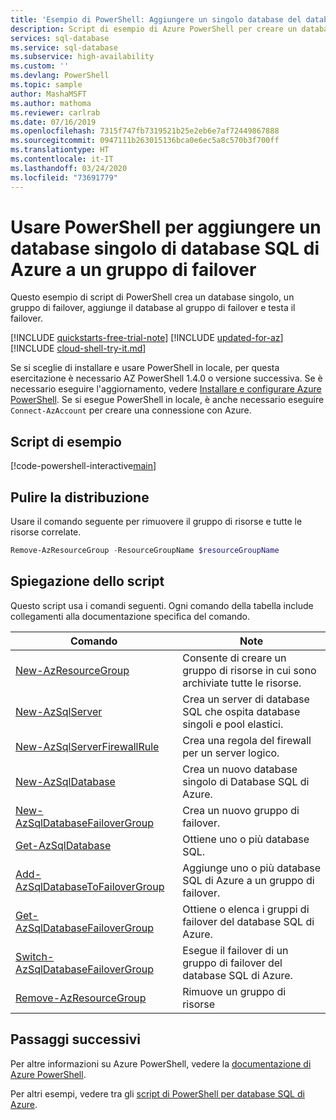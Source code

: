 ```yaml
---
title: 'Esempio di PowerShell: Aggiungere un singolo database del database SQL di Azure a un gruppo di failover'
description: Script di esempio di Azure PowerShell per creare un database singolo di database SQL di Azure, aggiungerlo a un gruppo di failover e testare il failover.
services: sql-database
ms.service: sql-database
ms.subservice: high-availability
ms.custom: ''
ms.devlang: PowerShell
ms.topic: sample
author: MashaMSFT
ms.author: mathoma
ms.reviewer: carlrab
ms.date: 07/16/2019
ms.openlocfilehash: 7315f747fb7319521b25e2eb6e7af72449867888
ms.sourcegitcommit: 0947111b263015136bca0e6ec5a8c570b3f700ff
ms.translationtype: HT
ms.contentlocale: it-IT
ms.lasthandoff: 03/24/2020
ms.locfileid: "73691779"
---
```

# <a name="use-powershell-to-add-an-azure-sql-database-single-database-to-a-failover-group"></a>Usare PowerShell per aggiungere un database singolo di database SQL di Azure a un gruppo di failover 

Questo esempio di script di PowerShell crea un database singolo, un gruppo di failover, aggiunge il database al gruppo di failover e testa il failover. 

[!INCLUDE [quickstarts-free-trial-note](../../../includes/quickstarts-free-trial-note.md)]
[!INCLUDE [updated-for-az](../../../includes/updated-for-az.md)]
[!INCLUDE [cloud-shell-try-it.md](../../../includes/cloud-shell-try-it.md)]

Se si sceglie di installare e usare PowerShell in locale, per questa esercitazione è necessario AZ PowerShell 1.4.0 o versione successiva. Se è necessario eseguire l'aggiornamento, vedere [Installare e configurare Azure PowerShell](/powershell/azure/install-az-ps). Se si esegue PowerShell in locale, è anche necessario eseguire `Connect-AzAccount` per creare una connessione con Azure.

## <a name="sample-scripts"></a>Script di esempio

[!code-powershell-interactive[main](../../../powershell_scripts/sql-database/failover-groups/add-single-db-to-failover-group-az-ps.ps1 "Add single database to a failover group")]

## <a name="clean-up-deployment"></a>Pulire la distribuzione

Usare il comando seguente per rimuovere il gruppo di risorse e tutte le risorse correlate.

```powershell
Remove-AzResourceGroup -ResourceGroupName $resourceGroupName
```

## <a name="script-explanation"></a>Spiegazione dello script

Questo script usa i comandi seguenti. Ogni comando della tabella include collegamenti alla documentazione specifica del comando.

| Comando | Note |
|---|---|
| [New-AzResourceGroup](/powershell/module/az.resources/new-azresourcegroup) | Consente di creare un gruppo di risorse in cui sono archiviate tutte le risorse. |
| [New-AzSqlServer](/powershell/module/az.sql/new-azsqlserver) | Crea un server di database SQL che ospita database singoli e pool elastici. |
| [New-AzSqlServerFirewallRule](/powershell/module/az.sql/new-azsqlserverfirewallrule) | Crea una regola del firewall per un server logico. | 
| [New-AzSqlDatabase](/powershell/module/az.sql/new-azsqldatabase) | Crea un nuovo database singolo di Database SQL di Azure. | 
| [New-AzSqlDatabaseFailoverGroup](/powershell/module/az.sql/new-azsqldatabasefailovergroup) | Crea un nuovo gruppo di failover. |
| [Get-AzSqlDatabase](/powershell/module/az.sql/get-azsqldatabase) | Ottiene uno o più database SQL. |
| [Add-AzSqlDatabaseToFailoverGroup](/powershell/module/az.sql/add-azsqldatabasetofailovergroup) | Aggiunge uno o più database SQL di Azure a un gruppo di failover. |
| [Get-AzSqlDatabaseFailoverGroup](/powershell/module/az.sql/get-azsqldatabasefailovergroup) | Ottiene o elenca i gruppi di failover del database SQL di Azure. |
| [Switch-AzSqlDatabaseFailoverGroup](/powershell/module/az.sql/switch-azsqldatabasefailovergroup)| Esegue il failover di un gruppo di failover del database SQL di Azure. |
| [Remove-AzResourceGroup](/powershell/module/az.resources/remove-azresourcegroup) | Rimuove un gruppo di risorse | 

## <a name="next-steps"></a>Passaggi successivi

Per altre informazioni su Azure PowerShell, vedere la [documentazione di Azure PowerShell](/powershell/azure/overview).

Per altri esempi, vedere tra gli [script di PowerShell per database SQL di Azure](../sql-database-powershell-samples.md).
